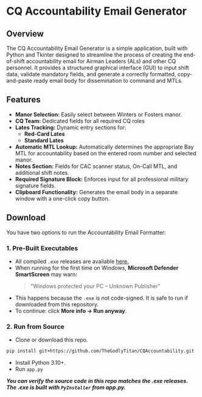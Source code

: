 # **CQ Accountability Email Generator**

## **Overview**

The CQ Accountability Email Generator is a simple application, built with Python and Tkinter designed to streamline the process of creating the end-of-shift accountability email for Airman Leaders (ALs) and other CQ personnel. It provides a structured graphical interface (GUI) to input shift data, validate mandatory fields, and generate a correctly formatted, copy-and-paste ready email body for dissemination to command and MTLs.

## **Features**

- **Manor Selection:** Easily select between Winters or Fosters manor.
- **CQ Team:** Dedicated fields for all required CQ roles
- **Lates Tracking:** Dynamic entry sections for:
    - **Red-Card Lates**
    - **Standard Lates**
- **Automatic MTL Lookup:** Automatically determines the appropriate Bay MTL for accountability based on the entered room number and selected manor.
- **Notes Section:** Fields for CAC scanner status, On-Call MTL, and additional shift notes.
- **Required Signature Block:** Enforces input for all professional military signature fields.
- **Clipboard Functionality:**  Generates the email body in a separate window with a one-click copy button.

## **Download**

You have two options to run the Accountability Email Formatter:

### 1. Pre-Built Executables
- All compiled `.exe` releases are available [here.](https://github.com/TheGodlyTitan/CQAccountability/releases)
- When running for the first time on Windows, **Microsoft Defender SmartScreen** may warn:
  > "Windows protected your PC – Unknown Publisher"
- This happens because the `.exe` is not code-signed. It is safe to run if downloaded from this repository.  
- To continue: click **More info → Run anyway**.

### 2. Run from Source
- Clone or download this repo.
```bash
pip install git+https://github.com/TheGodlyTitan/CQAccountability.git
```
- Install Python 3.10+.
- Run `app.py`

***You can verify the source code in this repo matches the .exe releases. The .exe is built with `PyInstaller` from app.py.***
